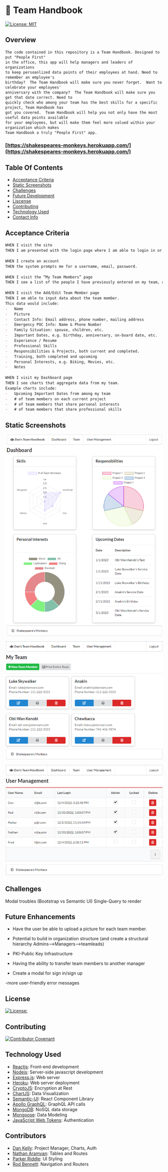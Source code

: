 # 📒 Team Handbook

[![License: MIT](https://img.shields.io/badge/License-MIT-yellow.svg)](https://opensource.org/licenses/MIT)

## Overview
```
The code contained in this repository is a Team Handbook. Designed to put "People First"
in the office, this app will help managers and leaders of organizations 
to keep persoanlized data points of their employees at hand. Need to remember an employee's
birthday?  The Team Handbook will make sure you never forget.  Want to celebrate your employees'
anniversary with the company?  The Team Handbook will make sure you get that date correct. Need to
quickly check who among your team has the best skills for a specific project, Team Handbook has
got you covered.  Team Handbook will help you not only have the most useful data points available
for your employees, but will make them feel more valued within your organization which makes
Team Handbook a truly "People First" app.
```
### [https://shakespeares-monkeys.herokuapp.com/](https://shakespeares-monkeys.herokuapp.com/)

## Table Of Contents
- [Acceptance Criteria](#acceptance-criteria)
- [Static Screenshots](#static-screenshots)
- [Challenges](#challenges)
- [Future Development](#future-development)
- [Liscense](#liscense)
- [Contributing](#contributing)
- [Technology Used](#technology-used)
- [Contact Info](#contact-info)

## Acceptance Criteria
```md
WHEN I visit the site
THEN I am presented with the login page where I am able to login in or create an account

WHEN I create an account
THEN the system prompts me for a username, email, password.

WHEN I visit the “My Team Members” page
THEN I see a list of the people I have previously entered on my team, a link to view/edit/print each person’s information, a link to export/print the entire team’s information, a link to remove a person from the team, and a link to add a person to the team.

WHEN I visit the Add/Edit Team Member page
THEN I am able to input data about the team member.
This data would include:
-	Name
-	Picture
-	Contact Info: Email address, phone number, mailing address
-	Emergency POC Info: Name & Phone Number
-	Family Situation: spouse, children, etc.
-	Important Dates, e.g. birthday, anniversary, on-board date, etc.
-	Experience / Resume
-	Professional Skills
-	Responsibilities & Projects, both current and completed.
-	Training, both completed and upcoming
-	Personal Interests, e.g. Biking, Movies, etc.
-	Notes

WHEN I visit my Dashboard page
THEN I see charts that aggregate data from my team.
Example charts include:
-	Upcoming Important Dates from among my team
-	# of team members on each current project
-	# of team members that share personal interests
-	# of team members that share professional skills
```

## Static Screenshots

![Screenshot1](./assets/screenshot1.png)

![Screenshot2](./assets/screenshot2.png)

![Screenshot3](./assets/screenshot3.png)

## Challenges
Modal troubles (Bootstrap vs Semantic UI)
Single-Query to render

## Future Enhancements
- Have the user be able to upload a picture for each team member.

- Potential to build in organization structure (and create a structural hierarchy Admins-->Managers-->teamleads)

- PKI-Public Key Infrastructure

- Having the ability to transfer team members to another manager

- Create a modal for sign in/sign up

-more user-friendly error messages

## License

[![License:](https://img.shields.io/badge/License-MIT-yellow.svg)](https://opensource.org/licenses/MIT)

## Contributing
[![Contributor Covenant](https://img.shields.io/badge/Contributor%20Covenant-2.1-4baaaa.svg)](code_of_conduct.md)

## Technology Used
- [Reactjs](https://reactjs.org/): Front-end development
- [Nodejs](nodejs.org): Server-side javascript development
- [Express.js](https://expressjs.com/): Web server
- [Heroku](https://www.heroku.com/): Web server deployment
- [CryptoJS](https://cryptojs.gitbook.io/docs/): Encryption at Rest 
- [ChartJS](https://react-chartjs-2.js.org/): Data Visualization
- [Semantic-UI](https://react.semantic-ui.com/): React Component Library
- [Apollo GraphQL](https://www.apollographql.com/): GraphQL API calls
- [MongoDB](https://www.mongodb.com): NoSQL data storage
- [Mongoose](https://mongoosejs.com/): Data Modeling
- [JavaScript Web Tokens](https://jwt.io/): Authentication

## Contributors
- [Dan Kelly](https://github.com/dpk5e7): Project Manager, Charts, Auth
- [Nathan Aramyan](https://github.com/shniglehosen): Tables and Routes
- [Parker Riddle](https://github.com/Priddle88): UI Styling
- [Rod Bennett](https://github.com/RodBennett): Navigation and Routers
